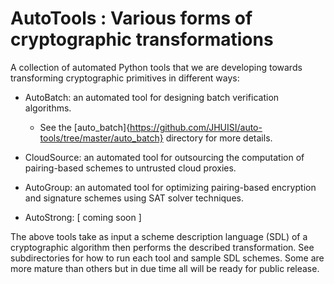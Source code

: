 AutoTools : Various forms of cryptographic transformations
==========================================================

A collection of automated Python tools that we are developing towards transforming cryptographic primitives in different ways:

* AutoBatch: an automated tool for designing batch verification algorithms.
  * See the [auto_batch]{https://github.com/JHUISI/auto-tools/tree/master/auto_batch} directory for more details.

* CloudSource: an automated tool for outsourcing the computation of pairing-based schemes to untrusted cloud proxies. 

* AutoGroup: an automated tool for optimizing pairing-based encryption and signature schemes using SAT solver techniques.

* AutoStrong: [ coming soon ]

The above tools take as input a scheme description language (SDL) of a cryptographic algorithm then performs the described transformation. See subdirectories for how to run each tool and sample SDL schemes. Some are more mature than others but in due time all will be ready for public release.
